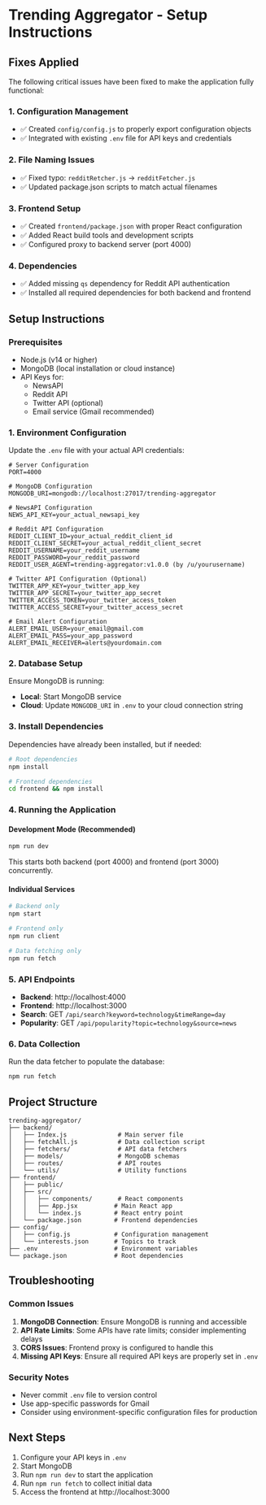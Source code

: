 # Trending Aggregator - Setup Instructions

## Fixes Applied

The following critical issues have been fixed to make the application fully functional:

### 1. Configuration Management
- ✅ Created `config/config.js` to properly export configuration objects
- ✅ Integrated with existing `.env` file for API keys and credentials

### 2. File Naming Issues
- ✅ Fixed typo: `redditRetcher.js` → `redditFetcher.js`
- ✅ Updated package.json scripts to match actual filenames

### 3. Frontend Setup
- ✅ Created `frontend/package.json` with proper React configuration
- ✅ Added React build tools and development scripts
- ✅ Configured proxy to backend server (port 4000)

### 4. Dependencies
- ✅ Added missing `qs` dependency for Reddit API authentication
- ✅ Installed all required dependencies for both backend and frontend

## Setup Instructions

### Prerequisites
- Node.js (v14 or higher)
- MongoDB (local installation or cloud instance)
- API Keys for:
  - NewsAPI
  - Reddit API
  - Twitter API (optional)
  - Email service (Gmail recommended)

### 1. Environment Configuration
Update the `.env` file with your actual API credentials:

```env
# Server Configuration
PORT=4000

# MongoDB Configuration
MONGODB_URI=mongodb://localhost:27017/trending-aggregator

# NewsAPI Configuration
NEWS_API_KEY=your_actual_newsapi_key

# Reddit API Configuration
REDDIT_CLIENT_ID=your_actual_reddit_client_id
REDDIT_CLIENT_SECRET=your_actual_reddit_client_secret
REDDIT_USERNAME=your_reddit_username
REDDIT_PASSWORD=your_reddit_password
REDDIT_USER_AGENT=trending-aggregator:v1.0.0 (by /u/yourusername)

# Twitter API Configuration (Optional)
TWITTER_APP_KEY=your_twitter_app_key
TWITTER_APP_SECRET=your_twitter_app_secret
TWITTER_ACCESS_TOKEN=your_twitter_access_token
TWITTER_ACCESS_SECRET=your_twitter_access_secret

# Email Alert Configuration
ALERT_EMAIL_USER=your_email@gmail.com
ALERT_EMAIL_PASS=your_app_password
ALERT_EMAIL_RECEIVER=alerts@yourdomain.com
```

### 2. Database Setup
Ensure MongoDB is running:
- **Local**: Start MongoDB service
- **Cloud**: Update `MONGODB_URI` in `.env` to your cloud connection string

### 3. Install Dependencies
Dependencies have already been installed, but if needed:
```bash
# Root dependencies
npm install

# Frontend dependencies
cd frontend && npm install
```

### 4. Running the Application

#### Development Mode (Recommended)
```bash
npm run dev
```
This starts both backend (port 4000) and frontend (port 3000) concurrently.

#### Individual Services
```bash
# Backend only
npm start

# Frontend only
npm run client

# Data fetching only
npm run fetch
```

### 5. API Endpoints
- **Backend**: http://localhost:4000
- **Frontend**: http://localhost:3000
- **Search**: GET `/api/search?keyword=technology&timeRange=day`
- **Popularity**: GET `/api/popularity?topic=technology&source=news`

### 6. Data Collection
Run the data fetcher to populate the database:
```bash
npm run fetch
```

## Project Structure
```
trending-aggregator/
├── backend/
│   ├── Index.js              # Main server file
│   ├── fetchAll.js           # Data collection script
│   ├── fetchers/             # API data fetchers
│   ├── models/               # MongoDB schemas
│   ├── routes/               # API routes
│   └── utils/                # Utility functions
├── frontend/
│   ├── public/
│   ├── src/
│   │   ├── components/       # React components
│   │   ├── App.jsx          # Main React app
│   │   └── index.js         # React entry point
│   └── package.json         # Frontend dependencies
├── config/
│   ├── config.js            # Configuration management
│   └── interests.json       # Topics to track
├── .env                     # Environment variables
└── package.json             # Root dependencies
```

## Troubleshooting

### Common Issues
1. **MongoDB Connection**: Ensure MongoDB is running and accessible
2. **API Rate Limits**: Some APIs have rate limits; consider implementing delays
3. **CORS Issues**: Frontend proxy is configured to handle this
4. **Missing API Keys**: Ensure all required API keys are properly set in `.env`

### Security Notes
- Never commit `.env` file to version control
- Use app-specific passwords for Gmail
- Consider using environment-specific configuration files for production

## Next Steps
1. Configure your API keys in `.env`
2. Start MongoDB
3. Run `npm run dev` to start the application
4. Run `npm run fetch` to collect initial data
5. Access the frontend at http://localhost:3000
